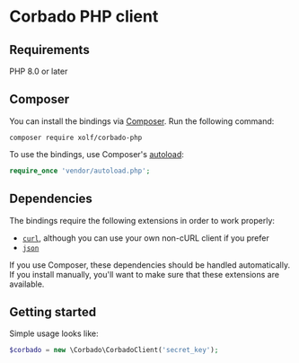 # Corbado PHP client


## Requirements
PHP 8.0 or later

## Composer

You can install the bindings via [Composer](http://getcomposer.org/). Run the following command:

```
composer require xolf/corbado-php
```

To use the bindings, use Composer's [autoload](https://getcomposer.org/doc/01-basic-usage.md#autoloading):
```php
require_once 'vendor/autoload.php';
```

## Dependencies
The bindings require the following extensions in order to work properly:
- [`curl`](https://secure.php.net/manual/en/book.curl.php), although you can use your own non-cURL client if you prefer
- [`json`](https://secure.php.net/manual/en/book.json.php)

If you use Composer, these dependencies should be handled automatically. If you install manually, you'll want to make sure that these extensions are available.

## Getting started
Simple usage looks like:
```php
$corbado = new \Corbado\CorbadoClient('secret_key');
```
